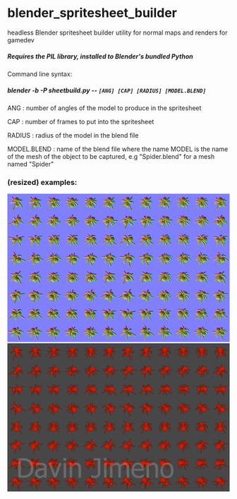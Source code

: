 # blender_spritesheet_builder
headless Blender spritesheet builder utility for normal maps and renders for gamedev

##### Requires the PIL library, installed to Blender's bundled Python 

Command line syntax:

##### blender -b -P sheetbuild.py -- `[ANG] [CAP] [RADIUS] [MODEL.BLEND]`

ANG : number of angles of the model to produce in the spritesheet

CAP : number of frames to put into the spritesheet

RADIUS : radius of the model in the blend file

MODEL.BLEND : name of the blend file where the name MODEL is the name of the mesh of the object to be captured, e.g "Spider.blend" for a mesh named "Spider"

### (resized) examples:

![](images/normal_spritesheet_Spider_resize.png)
![](images/render_spritesheet_Spider_resize.png)
